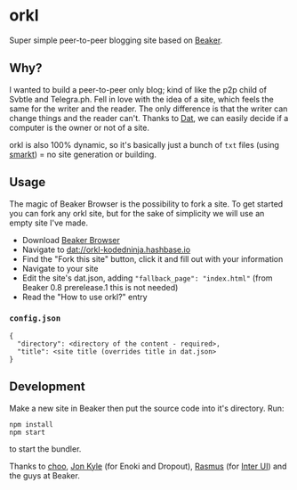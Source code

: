 # orkl
Super simple peer-to-peer blogging site based on [Beaker](https://beakerbrowser.com).

## Why?
I wanted to build a peer-to-peer only blog; kind of like the p2p child of Svbtle and Telegra.ph. Fell in love with the idea of a site, which feels the same for the writer and the reader. The only difference is that the writer can change things and the reader can't. Thanks to [Dat](https://datproject.org/), we can easily decide if a computer is the owner or not of a site.

orkl is also 100% dynamic, so it's basically just a bunch of ```txt``` files (using [smarkt](https://github.com/jondashkyle/smarkt)) = no site generation or building.

## Usage
The magic of Beaker Browser is the possibility to fork a site. To get started you can fork any orkl site, but for the sake of simplicity we will use an empty site I've made.

- Download [Beaker Browser](https://beakerbrowser.com)
- Navigate to [dat://orkl-kodedninja.hashbase.io](dat://orkl-kodedninja.hashbase.io)
- Find the "Fork this site" button, click it and fill out with your information
- Navigate to your site
- Edit the site's dat.json, adding `"fallback_page": "index.html"` (from Beaker 0.8 prerelease.1 this is not needed)
- Read the "How to use orkl?" entry

### ```config.json```
```
{
  "directory": <directory of the content - required>,
  "title": <site title (overrides title in dat.json>
}
```

## Development
Make a new site in Beaker then put the source code into it's directory. Run:
```
npm install
npm start
```
to start the bundler.


Thanks to [choo](https://choo.io), [Jon Kyle](https://jon-kyle.com) (for Enoki and Dropout), [Rasmus](https://rsms.me) (for [Inter UI](https://rsms.me/inter)) and the guys at Beaker.

